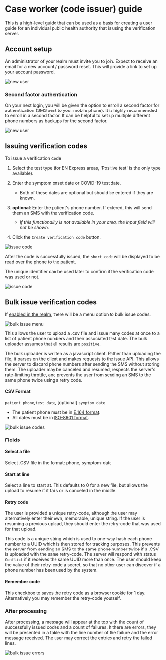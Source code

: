 # Case worker (code issuer) guide

This is a high-level guide that can be used as a basis for creating a user guide
for an individual public health authority that is using the verification server.

## Account setup

An administrator of your realm must invite you to join.
Expect to receive an email for a new account / password reset.
This will provide a link to set up your account password.

![new user](images/users/step02.png "Create a password")

### Second factor authentication

On your next login, you will be given the option to enroll a second factor for authentication (SMS sent to your mobile phone). It is highly recommended to enroll in a second factor. It can be helpful to set up multiple different phone numbers as backups for the second factor.

![new user](images/users/step04.png "second factor")

## Issuing verification codes

To issue a verification code

1. Select the test type (for EN Express areas, 'Positive test' is the only type available).

2. Enter the symptom onset date or COVID-19 test date.

    * Both of these dates are optional but should be entered if they are known.

3. __optional__: Enter the patient's phone number. If entered, this will send them an SMS with the verification code.

    * _If this functionality is not available in your area, the input field will not be shown._

4. Click the `Create verification code` button.

![issue code](images/users/issue01.png "issue code")

After the code is successfully issued, the `short code` will be displayed to be read over the phone to the patient.

The unique identifier can be used later to confirm if the verification code was used or not.

![issue code](images/users/issue02.png "view code")

## Bulk issue verification codes

If [enabled in the realm](/realm-admin-guide.md#bulk-issue-codes), there will be a menu option to bulk issue codes.

![bulk issue menu](images/issue/menu_bulk_issue.png "bulk issue menu")

This allows the user to upload a .csv file and issue many codes at once to a list of patient phone numbers and their associated test date. The bulk uploader assumes that all results are `positive`.

The bulk uploader is written as a javascript client. Rather than uploading the file, it parses on the client and makes requests to the issue API. This allows the server to discard phone numbers after sending the SMS without storing them. The uploader may be canceled and resumed, respects the server's rate-limiting throttle, and prevents the user from sending an SMS to the same phone twice using a retry code.

#### CSV Format
`patient phone`,`test date`, [optional] `symptom date`

* The patient phone must be in [E.164 format](https://www.twilio.com/docs/glossary/what-e164).
* All dates must be in [ISO-8601 format](https://www.iso.org/iso-8601-date-and-time-format.html).

![bulk issue codes](images/issue/bulk_issue.png "bulk issue codes")

### Fields
#### Select a file
Select .CSV file in the format: phone, symptom-date

#### Start at line
Select a line to start at. This defaults to 0 for a new file, but allows the upload to resume if it fails or is canceled in the middle.

#### Retry code
The user is provided a unique retry-code, although the user may alternatively enter their own, memorable, unique string. If the user is resuming a previous upload, they should enter the retry-code that was used for that upload.

This code is a unique string which is used to one-way hash each phone number to a UUID which is then stored for tracking purposes. This prevents the server from sending an SMS to the same phone number twice if a .CSV is uploaded with the same retry-code. The server will respond with status `Conflict` if it receives the same UUID more than once. The user should keep the value of their retry-code a secret, so that no other user can discover if a phone number has been used by the system.

#### Remember code
This checkbox to saves the retry code as a browser cookie for 1 day. Alternatively you may remember the retry-code yourself.

### After processing
After processing, a message will appear at the top with the count of successfully issued codes and a count of failures. If there are errors, they will be presented in a table with the line number of the failure and the error message received. The user may correct the entries and retry the failed lines.

![bulk issue errors](images/issue/bulk_issue_done.png "bulk issue errors")
